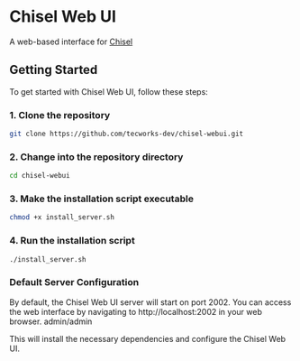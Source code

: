 
Chisel Web UI
================

A web-based interface for [Chisel](https://github.com/jpillora/chisel)

Getting Started
---------------

To get started with Chisel Web UI, follow these steps:

### 1. Clone the repository

```bash
git clone https://github.com/tecworks-dev/chisel-webui.git
```

### 2. Change into the repository directory

```bash
cd chisel-webui
```

### 3. Make the installation script executable

```bash
chmod +x install_server.sh
```

### 4. Run the installation script

```bash
./install_server.sh
```

### Default Server Configuration
By default, the Chisel Web UI server will start on port 2002. You can access the web interface by navigating to http://localhost:2002 in your web browser.
admin/admin



This will install the necessary dependencies and configure the Chisel Web UI.
